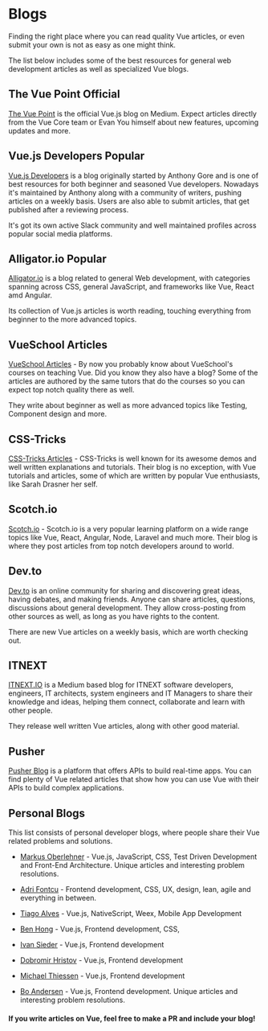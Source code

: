 # Blogs

Finding the right place where you can read quality Vue articles, or even submit your own is not as easy as one might think.

The list below includes some of the best resources for general web development articles as well as specialized Vue blogs.

## The Vue Point <badge>Official</badge>
[The Vue Point](https://medium.com/the-vue-point) is the official Vue.js blog on Medium. Expect articles directly from the Vue Core team or Evan You himself about new features, upcoming updates and more.

## Vue.js Developers <badge>Popular</badge>

[Vue.js Developers](http://vuejsdevelopers.com/) is a blog originally started by Anthony Gore and is one of best resources for both beginner and seasoned Vue developers. Nowadays it's maintained by Anthony along with a community of writers, pushing articles on a weekly basis. Users are also able to submit articles, that get published after a reviewing process. 

It's got its own active Slack community and well maintained profiles across popular social media platforms. 

## Alligator.io <badge>Popular</badge>

[Alligator.io](https://alligator.io/) is a blog related to general Web development, with categories spanning across CSS, general JavaScript, and frameworks like Vue, React amd Angular. 

Its collection of Vue.js articles is worth reading, touching everything from beginner to the more advanced topics.

## VueSchool Articles
[VueSchool Articles](https://vueschool.io/articles/) - By now you probably know about VueSchool's courses on teaching Vue. Did you know they also have a blog? Some of the articles are
authored by the same tutors that do the courses so you can expect top notch quality there as well. 

They write about beginner as well as more advanced topics like Testing, Component design and more.

## CSS-Tricks
[CSS-Tricks Articles](https://css-tricks.com/tag/vue/) - CSS-Tricks is well known for its awesome demos and well written explanations and tutorials. Their blog is no exception, with Vue tutorials and articles, some of which are written by popular Vue enthusiasts, like Sarah Drasner her self.

## Scotch.io
[Scotch.io](https://scotch.io/tag/vue) - Scotch.io is a very popular learning platform on a wide range topics like Vue, React, Angular, Node, Laravel and much more. Their blog is where they post articles from top notch developers around to world.

## Dev.to
[Dev.to](https://dev.to/t/vue) is an online community for sharing and discovering great ideas, having debates, and making friends. Anyone can share articles, questions, discussions about general development. They allow cross-posting from other sources as well, as long as you have rights to the content.

There are new Vue articles on a weekly basis, which are worth checking out.

## ITNEXT
[ITNEXT.IO](https://itnext.io/) is a Medium based blog for ITNEXT software developers, engineers, IT architects, system engineers and IT Managers to share their knowledge and ideas, helping them connect, collaborate and learn with other people. 

They release well written Vue articles, along with other good material.

## Pusher
[Pusher Blog](https://pusher.com/tutorials?q=vuejs) is a platform that offers APIs to build real-time apps. You can find plenty of Vue related articles that show how you can use Vue with their APIs to build complex applications.

## Personal Blogs
This list consists of personal developer blogs, where people share their Vue related problems and solutions.

- [Markus Oberlehner](https://markus.oberlehner.net/blog/) - Vue.js, JavaScript, CSS, Test Driven Development and Front-End Architecture. Unique articles and interesting problem resolutions.

- [Adri Fontcu](https://medium.com/@afontcu) - Frontend development, CSS, UX, design, lean, agile and everything in between.

- [Tiago Alves](https://medium.com/@tiagoreisalves) - Vue.js, NativeScript, Weex, Mobile App Development

- [Ben Hong](https://medium.com/@bencodezen) - Vue.js, Frontend development, CSS, 

- [Ivan Sieder](https://simedia.tech/blog/) - Vue.js,  Frontend development

- [Dobromir Hristov](https://medium.com/@dobromir_hristov/) - Vue.js, Frontend development

- [Michael Thiessen](http://michaelnthiessen.com/) - Vue.js,  Frontend development

- [Bo Andersen](https://codingexplained.com/tag/vue) - Vue.js,  Frontend development. Unique articles and interesting problem resolutions.

#### If you write articles on Vue, feel free to make a PR and include your blog!
